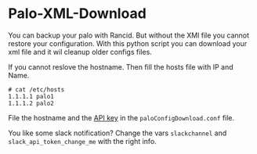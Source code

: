 # Palo-XML-Download

You can backup your palo with Rancid. But without the XMl file you cannot restore your configuration.
With this python script you can download your xml file and it wil cleanup older configs files.

If you cannot reslove the hostname. Then fill the hosts file with IP and Name.

```console
# cat /etc/hosts
1.1.1.1 palo1
1.1.1.2 palo2
```
File the hostname and the [API key](https://docs.paloaltonetworks.com/pan-os/7-1/pan-os-panorama-api/get-started-with-the-pan-os-xml-api/get-your-api-key) in the `paloConfigDownload.conf` file.

You like some slack notification? Change the vars `slackchannel` and `slack_api_token_change_me` with the right info.
